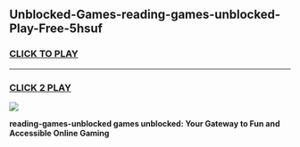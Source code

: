 
## Unblocked-Games-reading-games-unblocked-Play-Free-5hsuf
<h3>
<a href="https://premium76.site?title=reading-games-unblocked&ref=17A">CLICK TO PLAY</a></h3>
<hr>

<h3>
<a href="https://premium76.site?title=reading-games-unblocked&ref=17A">CLICK 2 PLAY</a>
  
</h3>

<a href="https://premium76.site?title=reading-games-unblocked&ref=17A"><img src="https://clearcache.store/games.png"></a>


**reading-games-unblocked games unblocked: Your Gateway to Fun and Accessible Online Gaming**
